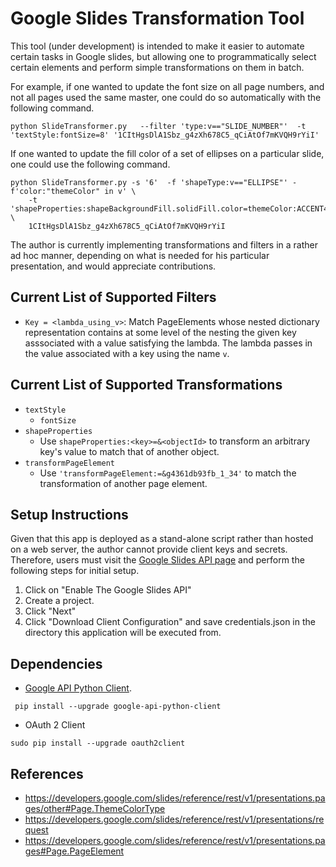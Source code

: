 # Google Slides Transformation Tool

This tool (under development) is intended to make it easier to automate
certain tasks in Google slides, but allowing one to programmatically select
certain elements and perform simple transformations on them in batch.

For example, if one wanted to update the font size on all page numbers, and not
all pages used the same master, one could do so automatically with the
following command.

    python SlideTransformer.py   --filter 'type:v=="SLIDE_NUMBER"'  -t 'textStyle:fontSize=8' '1CItHgsDlA1Sbz_g4zXh678C5_qCiAtOf7mKVQH9rYiI'

If one wanted to update the fill color of a set of ellipses on a particular slide, one could use the following command.

    python SlideTransformer.py -s '6'  -f 'shapeType:v=="ELLIPSE"' -f'color:"themeColor" in v' \
        -t 'shapeProperties:shapeBackgroundFill.solidFill.color=themeColor:ACCENT4' \
        1CItHgsDlA1Sbz_g4zXh678C5_qCiAtOf7mKVQH9rYiI


The author is currently implementing transformations and filters in a rather ad
hoc manner, depending on what is needed for his particular presentation, and
would appreciate contributions.

## Current List of Supported Filters

 * `Key = <lambda_using_v>`: Match PageElements whose nested dictionary representation
   contains at some level of the nesting the given key asssociated with a value
   satisfying the lambda. The lambda passes in the value associated with a key
   using the name `v`.

## Current List of Supported Transformations

 * `textStyle`
    * `fontSize`
 * `shapeProperties`
    * Use `shapeProperties:<key>=&<objectId>` to transform an arbitrary key's
      value to match that of another object.
 * `transformPageElement`
    * Use `'transformPageElement:=&g4361db93fb_1_34'` to match the transformation of another page element.


## Setup Instructions

Given that this app is deployed as a stand-alone script rather than hosted on a web server, the author cannot provide client keys and secrets. Therefore, users must visit the [Google Slides API page](https://developers.google.com/slides/quickstart/python) and perform the following steps for initial setup.

1. Click on "Enable The Google Slides API"
2. Create a project.
3. Click "Next"
4. Click "Download Client Configuration" and save credentials.json in the
   directory this application will be executed from.

## Dependencies

 * [Google API Python Client](https://developers.google.com/slides/how-tos/libraries#python).

```
 pip install --upgrade google-api-python-client
```
 * OAuth 2 Client
```
sudo pip install --upgrade oauth2client
```

## References

 * https://developers.google.com/slides/reference/rest/v1/presentations.pages/other#Page.ThemeColorType
 * https://developers.google.com/slides/reference/rest/v1/presentations/request
 * https://developers.google.com/slides/reference/rest/v1/presentations.pages#Page.PageElement
